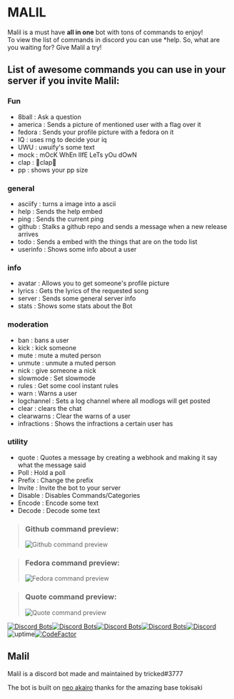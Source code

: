# MALIL
Malil is a must have **all in one** bot with tons of commands to enjoy!  
To view the list of commands in discord you can use \*help.
So, what are you waiting for? Give Malil a try!

List of awesome commands you can use in your server if you invite Malil:
-------
### **Fun**

-   8ball : Ask a question
-   america : Sends a picture of mentioned user with a flag over it
-   fedora : Sends your profile picture with a fedora on it
-   IQ : uses rng to decide your iq
-   UWU : uwuify's some text
-   mock : mOcK WhEn lIfE LeTs yOu dOwN
-   clap : 👏clap👏
-   pp : shows your pp size

### **general**

-   asciify : turns a image into a ascii
-   help : Sends the help embed
-   ping : Sends the current ping
-   github : Stalks a github repo and sends a message when a new release arrives
-   todo : Sends a embed with the things that are on the todo list
-   userinfo : Shows some info about a user

### **info**

-   avatar : Allows you to get someone's profile picture
-   lyrics : Gets the lyrics of the requested song
-   server : Sends some general server info
-   stats : Shows some stats about the Bot

### **moderation**

-   ban : bans a user
-   kick : kick someone
-   mute : mute a muted person
-   unmute : unmute a muted person
-   nick : give someone a nick
-   slowmode : Set slowmode
-   rules : Get some cool instant rules
-   warn : Warns a user
-   logchannel : Sets a log channel where all modlogs will get posted
-   clear : clears the chat
-   clearwarns : Clear the warns of a user
-   infractions : Shows the infractions a certain user has

### **utility**

-   quote : Quotes a message by creating a webhook and making it say what the message said
-   Poll : Hold a poll
-   Prefix : Change the prefix
-   Invite : Invite the bot to your server
-   Disable : Disables Commands/Categories
-   Encode : Encode some text
-   Decode : Decode some text

> ### Github command preview:
> ![Github command preview](https://imgur.com/tALvIXY.png)

> ### Fedora command preview:
> ![Fedora command preview](https://i.imgur.com/QzNyHTG.png)

> ### Quote command preview:
> ![Quote command preview](https://i.imgur.com/Jo8CnhR.png)

[![Discord Bots](https://top.gg/api/widget/status/749020331187896410.svg?noavatar=true)](https://top.gg/bot/749020331187896410)[![Discord Bots](https://top.gg/api/widget/servers/749020331187896410.svg?noavatar=true)](https://top.gg/bot/749020331187896410)[![Discord Bots](https://top.gg/api/widget/upvotes/749020331187896410.svg?noavatar=true)](https://top.gg/bot/749020331187896410)[![Discord Bots](https://top.gg/api/widget/owner/749020331187896410.svg?noavatar=true)](https://top.gg/bot/749020331187896410)[![Discord](https://discord.com/api/guilds/748956745409232945/embed.png)](https://discord.gg/mY8zTARu4g)
![uptime](https://img.shields.io/badge/uptime-99%25-brightgreen)[![CodeFactor](https://www.codefactor.io/repository/github/skyblockdev/malil-akairo/badge/main?s=3eba279a212050035264f1f576e01af51d7f6a27)](https://www.codefactor.io/repository/github/skyblockdev/malil-akairo/overview/main)

## Malil

Malil is a discord bot made and maintained by tricked#3777

The bot is built on [neo akairo](https://github.com/Unwork-ID/Neo-Akairo) thanks for the amazing base tokisaki


